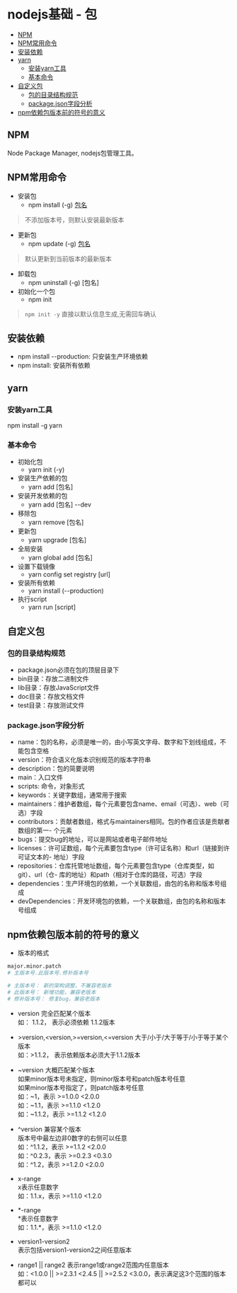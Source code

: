 # nodejs基础 - 包

- [NPM](#npm)
- [NPM常用命令](#npm常用命令)
- [安装依赖](#安装依赖)
- [yarn](#yarn)
  - [安装yarn工具](#安装yarn工具)
  - [基本命令](#基本命令)
- [自定义包](#自定义包)
  - [包的目录结构规范](#包的目录结构规范)
  - [package.json字段分析](#packagejson字段分析)
- [npm依赖包版本前的符号的意义](#npm依赖包版本前的符号的意义)

## NPM
Node Package Manager, nodejs包管理工具。

## NPM常用命令
- 安装包
  - npm install (-g) [包名](@版本号)
> 不添加版本号，则默认安装最新版本
- 更新包
  - npm update (-g) [包名](@版本号)
> 默认更新到当前版本的最新版本
- 卸载包
  - npm uninstall (-g) [包名]
- 初始化一个包
  - npm init
> `npm init -y` 直接以默认信息生成,无需回车确认

## 安装依赖
- npm install --production: 只安装生产环境依赖
- npm install: 安装所有依赖

## yarn

### 安装yarn工具
npm install -g yarn

### 基本命令
- 初始化包
  - yarn init (-y)
- 安装生产依赖的包
  - yarn add [包名]
- 安装开发依赖的包
  - yarn add [包名] --dev
- 移除包
  - yarn remove [包名]
- 更新包
  - yarn upgrade [包名]
- 全局安装
  - yarn global add [包名]
- 设置下载镜像
  - yarn config set registry [url]
- 安装所有依赖
  - yarn install (--production)
- 执行script
  - yarn run [script]

## 自定义包
### 包的目录结构规范
- package.json必须在包的顶层目录下
- bin目录：存放二进制文件
- lib目录：存放JavaScript文件
- doc目录：存放文档文件
- test目录：存放测试文件

### package.json字段分析
- name：包的名称，必须是唯一的，由小写英文字母、数字和下划线组成，不能包含空格
- version：符合语义化版本识别规范的版本字符串
- description：包的简要说明
- main：入口文件
- scripts: 命令，对象形式
- keywords：关键字数组，通常用于搜索
- maintainers：维护者数组，每个元素要包含name、email（可选）、web（可选）字段
- contributors：贡献者数组，格式与maintainers相同。包的作者应该是贡献者数组的第一- 个元素
- bugs：提交bug的地址，可以是网站或者电子邮件地址
- licenses：许可证数组，每个元素要包含type（许可证名称）和url（链接到许可证文本的- 地址）字段
- repositories：仓库托管地址数组，每个元素要包含type（仓库类型，如git）、url（仓- 库的地址）和path（相对于仓库的路径，可选）字段
- dependencies：生产环境包的依赖，一个关联数组，由包的名称和版本号组成
- devDependencies：开发环境包的依赖，一个关联数组，由包的名称和版本号组成

## npm依赖包版本前的符号的意义
- 版本的格式
```sh
major.minor.patch
# 主版本号.此版本号.修补版本号

# 主版本号： 新的架构调整，不兼容老版本
# 此版本号： 新增功能，兼容老版本
# 修补版本号： 修复bug，兼容老版本
```

- version
  完全匹配某个版本   
  如： 1.1.2， 表示必须依赖 1.1.2版本

- &gt;version,&lt;version,&gt;=version,&lt;=version
  大于/小于/大于等于/小于等于某个版本  
  如：>1.1.2， 表示依赖版本必须大于1.1.2版本

- ~version
  大概匹配某个版本  
  如果minor版本号未指定，则minor版本号和patch版本号任意  
  如果minor版本号指定了，则patch版本号任意  
  如：~1，表示 >=1.0.0 <2.0.0  
  如：~1.1，表示 >=1.1.0 <1.2.0  
  如：~1.1.2，表示 >=1.1.2 <1.2.0  

- ^version
  兼容某个版本  
  版本号中最左边非0数字的右侧可以任意  
  如：^1.1.2，表示 >=1.1.2 <2.0.0  
  如：^0.2.3，表示 >=0.2.3 <0.3.0  
  如：^1.2，表示 >=1.2.0 <2.0.0  

- x-range  
  x表示任意数字  
  如：1.1.x，表示 >=1.1.0 <1.2.0

- *-range  
  \*表示任意数字  
  如：1.1.\*，表示 >=1.1.0 <1.2.0

- version1-version2  
  表示包括version1-version2之间任意版本

- range1 || range2
  表示range1或range2范围内任意版本  
  如：<1.0.0 || >=2.3.1 <2.4.5 || >=2.5.2 <3.0.0，表示满足这3个范围的版本都可以

